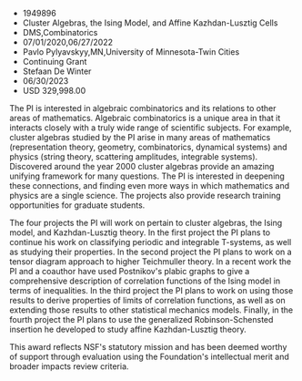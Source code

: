 
* 1949896
* Cluster Algebras, the Ising Model, and Affine Kazhdan-Lusztig Cells
* DMS,Combinatorics
* 07/01/2020,06/27/2022
* Pavlo Pylyavskyy,MN,University of Minnesota-Twin Cities
* Continuing Grant
* Stefaan De Winter
* 06/30/2023
* USD 329,998.00

The PI is interested in algebraic combinatorics and its relations to other areas
of mathematics. Algebraic combinatorics is a unique area in that it interacts
closely with a truly wide range of scientific subjects. For example, cluster
algebras studied by the PI arise in many areas of mathematics (representation
theory, geometry, combinatorics, dynamical systems) and physics (string theory,
scattering amplitudes, integrable systems). Discovered around the year 2000
cluster algebras provide an amazing unifying framework for many questions. The
PI is interested in deepening these connections, and finding even more ways in
which mathematics and physics are a single science. The projects also provide
research training opportunities for graduate students.

The four projects the PI will work on pertain to cluster algebras, the Ising
model, and Kazhdan-Lusztig theory. In the first project the PI plans to continue
his work on classifying periodic and integrable T-systems, as well as studying
their properties. In the second project the PI plans to work on a tensor diagram
approach to higher Teichmuller theory. In a recent work the PI and a coauthor
have used Postnikov's plabic graphs to give a comprehensive description of
correlation functions of the Ising model in terms of inequalities. In the third
project the PI plans to work on using those results to derive properties of
limits of correlation functions, as well as on extending those results to other
statistical mechanics models. Finally, in the fourth project the PI plans to use
the generalized Robinson-Schensted insertion he developed to study affine
Kazhdan-Lusztig theory.

This award reflects NSF's statutory mission and has been deemed worthy of
support through evaluation using the Foundation's intellectual merit and broader
impacts review criteria.
